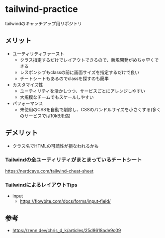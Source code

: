 # tailwind-practice
tailwindのキャッチアップ用リポジトリ

## メリット
- ユーティリティファースト
	- クラス指定するだけでレイアウトできるので、新規開発がめちゃ早くできる
	- レスポンシブもclassの前に画面サイズを指定するだけで良い
	- チートシートもあるのでclassを探すのも簡単
- カスタマイズ性
	- ユーティリティを活かしつつ、サービスごとにアレンジしやすい
	- 大規模なチームでもスケールしやすい
- パフォーマンス
	- 未使用のCSSを自動で削除し、CSSのバンドルサイズを小さくする(多くのサービスでは10kB未満)

## デメリット
- クラス名でHTMLの可読性が損なわれるかも

### Tailwindの全ユーティリティがまとまっているチートシート
https://nerdcave.com/tailwind-cheat-sheet

### TailwindによるレイアウトTips
- input
  - https://flowbite.com/docs/forms/input-field/

## 参考
- https://zenn.dev/chris_d_k/articles/25d8618ade9c09
